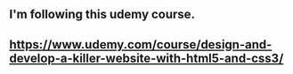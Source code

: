 ## I'm following this udemy course.
##  https://www.udemy.com/course/design-and-develop-a-killer-website-with-html5-and-css3/ 

